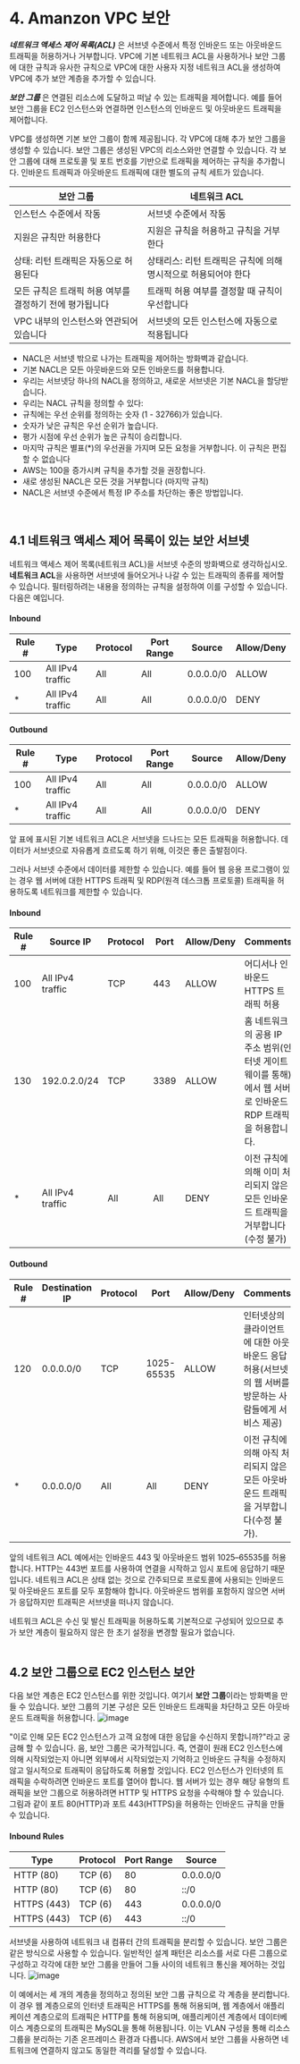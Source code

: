 # 4. Amanzon VPC 보안

***네트워크 액세스 제어 목록(ACL)*** 은 서브넷 수준에서 특정 인바운드 또는 아웃바운드 트래픽을 허용하거나 거부합니다. VPC에 기본 네트워크 ACL을 사용하거나 보안 그룹에 대한 규칙과 유사한 규칙으로 VPC에 대한 사용자 지정 네트워크 ACL을 생성하여 VPC에 추가 보안 계층을 추가할 수 있습니다.

***보안 그룹*** 은 연결된 리소스에 도달하고 떠날 수 있는 트래픽을 제어합니다. 예를 들어 보안 그룹을 EC2 인스턴스와 연결하면 인스턴스의 인바운드 및 아웃바운드 트래픽을 제어합니다.

VPC를 생성하면 기본 보안 그룹이 함께 제공됩니다. 각 VPC에 대해 추가 보안 그룹을 생성할 수 있습니다. 보안 그룹은 생성된 VPC의 리소스와만 연결할 수 있습니다.
각 보안 그룹에 대해 프로토콜 및 포트 번호를 기반으로 트래픽을 제어하는 규칙을 추가합니다. 인바운드 트래픽과 아웃바운드 트래픽에 대한 별도의 규칙 세트가 있습니다.


| 보안 그룹 | 네트워크 ACL |
|---------|------------------|
| 인스턴스 수준에서 작동 | 서브넷 수준에서 작동 |
| 지원은 규칙만 허용한다 | 지원은 규칙을 허용하고 규칙을 거부한다 |
| 상태: 리턴 트래픽은 자동으로 허용된다 | 상태리스: 리턴 트래픽은 규칙에 의해 명시적으로 허용되어야 한다 |
| 모든 규칙은 트래픽 허용 여부를 결정하기 전에 평가됩니다 | 트래픽 허용 여부를 결정할 때 규칙이 우선합니다 |
| VPC 내부의 인스턴스와 연관되어 있습니다 | 서브넷의 모든 인스턴스에 자동으로 적용됩니다 |

- NACL은 서브넷 밖으로 나가는 트래픽을 제어하는 방화벽과 같습니다.
- 기본 NACL은 모든 아웃바운드와 모든 인바운드를 허용합니다.
- 우리는 서브넷당 하나의 NACL을 정의하고, 새로운 서브넷은 기본 NACL을 할당받습니다.
- 우리는 NACL 규칙을 정의할 수 있다:
- 규칙에는 우선 순위를 정의하는 숫자 (1 - 32766)가 있습니다.
- 숫자가 낮은 규칙은 우선 순위가 높습니다.
- 평가 시점에 우선 순위가 높은 규칙이 승리합니다.
- 마지막 규칙은 별표(*)의 우선권을 가지며 모든 요청을 거부합니다. 이 규칙은 편집할 수 없습니다
- AWS는 100을 증가시켜 규칙을 추가할 것을 권장합니다.
- 새로 생성된 NACL은 모든 것을 거부합니다 (마지막 규칙)
- NACL은 서브넷 수준에서 특정 IP 주소를 차단하는 좋은 방법입니다.
</br>

## 4.1 네트워크 액세스 제어 목록이 있는 보안 서브넷
네트워크 액세스 제어 목록(네트워크 ACL)을 서브넷 수준의 방화벽으로 생각하십시오. **네트워크 ACL**을 사용하면 서브넷에 들어오거나 나갈 수 있는 트래픽의 종류를 제어할 수 있습니다. 필터링하려는 내용을 정의하는 규칙을 설정하여 이를 구성할 수 있습니다. 다음은 예입니다.

#### Inbound
| Rule #      | Type             | Protocol     | Port Range     | Source     | Allow/Deny     |
| ----------- | ---------------- | ------------ | -------------- | ---------- | -------------- |
| 100         | All IPv4 traffic | All          | All            | 0.0.0.0/0  | ALLOW          |
| *           | All IPv4 traffic | All          | All            | 0.0.0.0/0  | DENY           |

#### Outbound
| Rule #      | Type             | Protocol     | Port Range     | Source     | Allow/Deny     |
| ----------- | ---------------- | ------------ | -------------- | ---------- | -------------- |
| 100         | All IPv4 traffic | All          | All            | 0.0.0.0/0  | ALLOW          |
| *           | All IPv4 traffic | All          | All            | 0.0.0.0/0  | DENY           |

앞 표에 표시된 기본 네트워크 ACL은 서브넷을 드나드는 모든 트래픽을 허용합니다. 데이터가 서브넷으로 자유롭게 흐르도록 하기 위해, 이것은 좋은 출발점이다.

그러나 서브넷 수준에서 데이터를 제한할 수 있습니다. 예를 들어 웹 응용 프로그램이 있는 경우 웹 서버에 대한 HTTPS 트래픽 및 RDP(원격 데스크톱 프로토콜) 트래픽을 허용하도록 네트워크를 제한할 수 있습니다.
</br>

#### Inbound
| Rule #      | Source IP        | Protocol     | Port    | Allow/Deny | Comments                                   |
| ----------- | ---------------- | ------------ | ------- | ---------- | ------------------------------------------ |
| 100         | All IPv4 traffic | TCP          | 443     | ALLOW      | 어디서나 인바운드 HTTPS 트래픽 허용 |
| 130         | 192.0.2.0/24     | TCP          | 3389    | ALLOW      | 홈 네트워크의 공용 IP 주소 범위(인터넷 게이트웨이를 통해)에서 웹 서버로 인바운드 RDP 트래픽을 허용합니다. |
| *           | All IPv4 traffic | All          | All     | DENY       | 이전 규칙에 의해 이미 처리되지 않은 모든 인바운드 트래픽을 거부합니다(수정 불가) |

#### Outbound
| Rule #      | Destination IP   | Protocol     | Port           | Allow/Deny | Comments                                   |
| ----------- | ---------------- | ------------ | -------------- | ---------- | ------------------------------------------ |
| 120         | 0.0.0.0/0        | TCP          | 1025-65535     | ALLOW      | 인터넷상의 클라이언트에 대한 아웃바운드 응답 허용(서브넷의 웹 서버를 방문하는 사람들에게 서비스 제공) |
| *           | 0.0.0.0/0        | All          | All            | DENY       | 이전 규칙에 의해 아직 처리되지 않은 모든 아웃바운드 트래픽을 거부합니다(수정 불가). |

앞의 네트워크 ACL 예에서는 인바운드 443 및 아웃바운드 범위 1025–65535를 허용합니다. HTTP는 443번 포트를 사용하여 연결을 시작하고 임시 포트에 응답하기 때문입니다. 네트워크 ACL은 상태 없는 것으로 간주되므로 프로토콜에 사용되는 인바운드 및 아웃바운드 포트를 모두 포함해야 합니다. 아웃바운드 범위를 포함하지 않으면 서버가 응답하지만 트래픽은 서브넷을 떠나지 않습니다.

네트워크 ACL은 수신 및 발신 트래픽을 허용하도록 기본적으로 구성되어 있으므로 추가 보안 계층이 필요하지 않은 한 초기 설정을 변경할 필요가 없습니다.
</br></br>


## 4.2 보안 그룹으로 EC2 인스턴스 보안
다음 보안 계층은 EC2 인스턴스를 위한 것입니다. 여기서 **보안 그룹**이라는 방화벽을 만들 수 있습니다. 보안 그룹의 기본 구성은 모든 인바운드 트래픽을 차단하고 모든 아웃바운드 트래픽을 허용합니다.
![image](https://github.com/user-attachments/assets/1c818978-58b0-461a-b920-32ba13230fef)

"이로 인해 모든 EC2 인스턴스가 고객 요청에 대한 응답을 수신하지 못합니까?"라고 궁금해 할 수 있습니다. 음, 보안 그룹은 국가적입니다. 즉, 연결이 원래 EC2 인스턴스에 의해 시작되었는지 아니면 외부에서 시작되었는지 기억하고 인바운드 규칙을 수정하지 않고 일시적으로 트래픽이 응답하도록 허용할 것입니다.
EC2 인스턴스가 인터넷의 트래픽을 수락하려면 인바운드 포트를 열어야 합니다. 웹 서버가 있는 경우 해당 유형의 트래픽을 보안 그룹으로 허용하려면 HTTP 및 HTTPS 요청을 수락해야 할 수 있습니다. 그림과 같이 포트 80(HTTP)과 포트 443(HTTPS)을 허용하는 인바운드 규칙을 만들 수 있습니다.

#### Inbound Rules
| Type        | Protocol | Port Range | Source    |
| ----------- | -------- | ---------- | --------- |
| HTTP (80)   | TCP (6)  | 80         | 0.0.0.0/0 |
| HTTP (80)   | TCP (6)  | 80         | ::/0      |
| HTTPS (443) | TCP (6)  | 443        | 0.0.0.0/0 |
| HTTPS (443) | TCP (6)  | 443        | ::/0      |

서브넷을 사용하여 네트워크 내 컴퓨터 간의 트래픽을 분리할 수 있습니다. 보안 그룹은 같은 방식으로 사용할 수 있습니다. 일반적인 설계 패턴은 리소스를 서로 다른 그룹으로 구성하고 각각에 대한 보안 그룹을 만들어 그들 사이의 네트워크 통신을 제어하는 것입니다.
![image](https://github.com/user-attachments/assets/c6006c02-6503-4586-947f-a40b3bbd413b)

이 예에서는 세 개의 계층을 정의하고 정의된 보안 그룹 규칙으로 각 계층을 분리합니다. 이 경우 웹 계층으로의 인터넷 트래픽은 HTTPS를 통해 허용되며, 웹 계층에서 애플리케이션 계층으로의 트래픽은 HTTP를 통해 허용되며, 애플리케이션 계층에서 데이터베이스 계층으로의 트래픽은 MySQL을 통해 허용됩니다. 이는 VLAN 구성을 통해 리소스 그룹을 분리하는 기존 온프레미스 환경과 다릅니다. AWS에서 보안 그룹을 사용하면 네트워크에 연결하지 않고도 동일한 격리를 달성할 수 있습니다.
